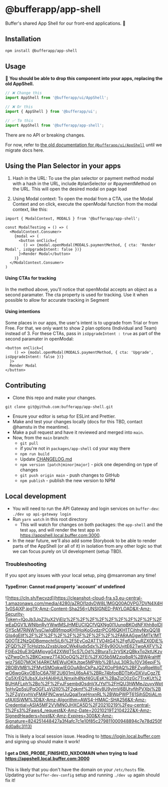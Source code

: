 # @bufferapp/app-shell

Buffer's shared App Shell for our front-end applications. 🚀

## Installation

```bash
npm install @bufferapp/app-shell
```


## Usage

🚩 **You should be able to drop this component into your apps, replacing the old AppShell.**

```jsx
// ❌ Change this
import AppShell from '@bufferapp/ui/AppShell';

// ❌ Or this
import { AppShell } from '@bufferapp/ui';

// ✅ To this
import AppShell from '@bufferapp/app-shell';
```

There are no API or breaking changes.

For now, refer to [the old documentation for `@bufferapp/ui/AppShell`](https://bufferapp.github.io/ui/#/ui/ui/appshell) until we migrate docs here.

## Using the Plan Selector in your apps

1. Hash in the URL:
To use the plan selector or payment method modal with a hash in the URL, include #planSelector or #paymentMethod on the URL. This will open the desired modal on page load

2. Using Modal context:
To open the modal from a CTA, use the Modal Context and on click, execute the openModal function from the modal context, like this:
```
import { ModalContext, MODALS } from '@bufferapp/app-shell';

const ModalTesting = () => (
  <ModalContext.Consumer>
    {modal => (
      <button onClick={
        () => {modal.openModal(MODALS.paymentMethod, { cta: 'Render Modal', isUpgradeIntent: false })}
      }>Render Modal</button>
    )}
  </ModalContext.Consumer>
)
```
#### Using CTAs for tracking
In the method above, you'll notice that openModal accepts an object as a second paramater. The cta property is used for tracking. Use it when possible to allow for accurate tracking in Segment

#### Using intentions
Some places in our apps, the user's intent is to upgrade from Trial or from Free. For that, we only want to show 2 plan options (Individual and Team) instead of 3. For these CTAs, pass in `isUpgradeIntent : true` as part of the second paramater in openModal:
```
<button onClick={
    () => {modal.openModal(MODALS.paymentMethod, { cta: 'Upgrade', isUpgradeIntent: false })}
  }>
  Render Modal
</button>
```

## Contributing

* Clone this repo and make your changes.

```
git clone git@github.com:bufferapp/app-shell.git
```

* Ensure your editor is setup for ESLint and Prettier.
* Make and test your changes locally (docs for this TBD, contact @hamstu in the meantime).
* Make a pull request and have it reviewed and merged into `main`.
* Now, from the `main` branch:
  * `git pull`
  * if you're not in `packages/app-shell` cd your way there
  * `npm run build`
  * Update [CHANGELOG.md](/CHANGELOG.md)
  * `npm version [patch|minor|major]` - pick one depending on type of changes
  * `git push origin main` - push changes to GitHub
  * `npm publish` - publish the new version to NPM

## Local development

- You will need to run the API Gateway and login services on `buffer-dev`: `./dev up api-gateway login`
- Run `yarn watch` in this root directory
  -  This will watch for changes on both packages: the `app-shell` and the test `app`, and will render the test app in https://appshell.local.buffer.com:3000.
- In the near future, we'll also add some Storybook to be able to render parts of the AppShell (or all of it) in isolation from any other logic so that we can focus purely on UI development (setup TBD).

### Troubleshooting

If you spot any issues with your local setup, ping @msanroman any time!

#### TypeError: Cannot read property 'account' of undefined

![https://cln.sh/fwcvzd](https://cleanshot-cloud-fra.s3.eu-central-1.amazonaws.com/media/4280/aZROl1zdvDW8L1MGQ00AOVPG7DVN4X4H1v0S4jXP.jpg?X-Amz-Content-Sha256=UNSIGNED-PAYLOAD&X-Amz-Security-Token=IQoJb3JpZ2luX2VjEIz%2F%2F%2F%2F%2F%2F%2F%2F%2F%2FwEaDGV1LWNlbnRyYWwtMSJHMEUCIQCfVQXNg0l1UunpBKOdNFXhh8oIDlGYScM7RjNW1vsCjwIgB9fmpqKH1HojKoGvdzrPCGf6QKH1TCihhyNtxQQ18GIq4gEIlf%2F%2F%2F%2F%2F%2F%2F%2F%2F%2FARAAGgw5MTk1MTQ0OTE2NzQiDBqmpcht5iL6j%2F5EyCq2ATTVO4tG4%2FgfUDyuRZX0DjE%2FQD%2FTcHslztoJ2xsbUpqCWk4ludx5dx%2F6y90OUvjtE62TwoAXFV%2F0jEq26uE3lQAMjoygG42XWdT5cS7LOd%2BturaTc2rVSKzQBkxTq2ktUKzyyZPwqOn%2BKCxowz7T43OoOQ%2FEj%2FXO5b5M2zjq8qR%2BW4raHffwiz7S6D7MOK14ARKCMEWulOKltJtqe5MPWb%2B1JuL30R3u10V36epjF%2BOBVMB%2FMytSMOqkwIEGOuABnCkPaJQZXOoP9AQ%2BFZvqRqeWqTwO6woGkvOB1oC6A7RF2U601mUl6sA4%2BRc74bfopBDTbKvDXVuCgz7ECp5XrEQ1lJbsXJjxHiAI4HULNmxjh4Nxf4GUEsK%2BaZjzO0zGc7TrxKUt%2BUHAFLph%2Bo%2F%2FvJFsembdOsdnVXJYsf%2FHQU3hWMeJzuyvWpt1nHyQp5sUPqOGFLsVj2II0%2F2gkmf%2FrAty8U9ylmV6BUtyfjhPVXbj%2B%2FZgVxyhVxFMAFlNCwwUuQgal1xwHnxnRL%2BWpPWPT61SjhSDtiiALmpfAXlSjWM%3D&X-Amz-Algorithm=AWS4-HMAC-SHA256&X-Amz-Credential=ASIA5MF2VVMNOJHXCA5D%2F20210219%2Feu-central-1%2Fs3%2Faws4_request&X-Amz-Date=20210219T210422Z&X-Amz-SignedHeaders=host&X-Amz-Expires=300&X-Amz-Signature=824251448427a3f4afc7c1e10f85c279811000948894c7e78d250f4d0a8c3113)

This is likely a local session issue. Heading to https://login.local.buffer.com and signing up should make it work!

#### I get a DNS_PROBE_FINISHED_NXDOMAIN when trying to load https://appshell.local.buffer.com:3000

This is likely that you don't have the domain on your `/etc/hosts` file. Updating your `buffer-dev-config` setup and running `./dev up` again should 
fix it!
